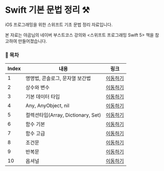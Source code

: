 # Swift 기본 문법 정리 ⚒

iOS 프로그래밍을 위한 스위프트 기초 문법 정리 자료입니다.

본 자료는 야곰님의 네이버 부스트코스 강의와 <스위프트 프로그래밍 Swift 5> 책을 참고하여 만들어졌습니다.

### 📖 목차
| Index |    내용   |  링크 | 
| ----     | ---- | ---- | 
|  1 |   명명법, 콘솔로그, 문자열 보간법 | [이동하기](https://github.com/jane1choi/swift_basic/blob/main/readme/1.md)  | 
|  2 |   상수와 변수 | [이동하기](https://github.com/jane1choi/swift_basic/blob/main/readme/2.md)  | 
|  3 |   기본 데이터 타입 | [이동하기](https://github.com/jane1choi/swift_basic/blob/main/readme/3.md)  | 
|  4 |   Any, AnyObject, nil | [이동하기](https://github.com/jane1choi/swift_basic/readme/1.md)  | 
|  5 |   컬렉션타입(Array, Dictionary, Set) | [이동하기](https://github.com/jane1choi/swift_basic/readme/1.md)  | 
|  6 |   함수 기본 | [이동하기](https://github.com/jane1choi/swift_basic/readme/1.md)  | 
|  7 |   함수 고급 | [이동하기](https://github.com/jane1choi/swift_basic/readme/1.md)  | 
|  8 |   조건문 | [이동하기](https://github.com/jane1choi/swift_basic/readme/1.md)  | 
|  9 |   반복문 | [이동하기](https://github.com/jane1choi/swift_basic/readme/1.md)  | 
|  10 |   옵셔널 | [이동하기](https://github.com/jane1choi/swift_basic/readme/1.md)  | 

